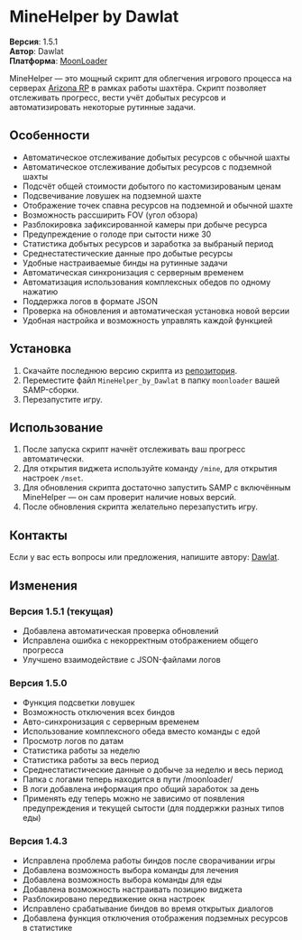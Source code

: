# MineHelper by Dawlat

**Версия**: 1.5.1  
**Автор**: Dawlat  
**Платформа**: [MoonLoader](https://blast.hk/moonloader/)

MineHelper — это мощный скрипт для облегчения игрового процесса на серверах [Arizona RP](https://arizona-rp.com/) в рамках работы шахтёра. Скрипт позволяет отслеживать прогресс, вести учёт добытых ресурсов и автоматизировать некоторые рутинные задачи.

## Особенности

- Автоматическое отслеживание добытых ресурсов с обычной шахты
- Автоматическое отслеживание добытых ресурсов с подземной шахты
- Подсчёт общей стоимости добытого по кастомизированым ценам
- Подсвечивание ловушек на подземной шахте
- Отображение точек спавна ресурсов на подземной и обычной шахте
- Возможность рассширить FOV (угол обзора)
- Разблокировка зафиксированной камеры при добыче ресурса
- Предупреждение о голоде при сытости ниже 30
- Статистика добытых ресурсов и заработка за выбраный период
- Среднестатестические данные про добытые ресурсы
- Удобные настраиваемые бинды на рутинные задачи
- Автоматическая синхронизация с серверным временем
- Автоматизация использования комплексных обедов по одному нажатию
- Поддержка логов в формате JSON
- Проверка на обновления и автоматическая установка новой версии
- Удобная настройка и возможность управлять каждой функцией

## Установка

1. Скачайте последнюю версию скрипта из [репозитория](https://github.com/OblivionGM/MineHelper-by-Dawlat).
2. Переместите файл `MineHelper_by_Dawlat` в папку `moonloader` вашей SAMP-сборки.
3. Перезапустите игру.

## Использование

1. После запуска скрипт начнёт отслеживать ваш прогресс автоматически.
2. Для открытия виджета используйте команду `/mine`, для открытия настроек `/mset`.
3. Для обновления скрипта достаточно запустить SAMP с включённым MineHelper — он сам проверит наличие новых версий.
4. После обновления скрипта желательно перезапустить игру.

## Контакты

Если у вас есть вопросы или предложения, напишите автору: [Dawlat](https://t.me/oblivionGM).

## Изменения

### Версия 1.5.1 (текущая)

- Добавлена автоматическая проверка обновлений
- Исправлена ошибка с некорректным отображением общего прогресса
- Улучшено взаимодействие с JSON-файлами логов

### Версия 1.5.0

- Функция подсветки ловушек
- Возможность отключения всех биндов
- Авто-синхронизация с серверным временем
- Использование комплексного обеда вместо команды с едой
- Просмотр логов по датам
- Статистика работы за неделю
- Статистика работы за весь период
- Среднестатистические данные о добыче за неделю и весь период
- Папка с логами теперь находится в пути /moonloader/
- В логи добавлена информация про общий заработок за день
- Применять еду теперь можно не зависимо от появления предупреждения и текущей сытости (для поддержки разных типов еды)

### Версия 1.4.3

- Исправлена проблема работы биндов после сворачивании игры
- Добавлена возможность выбора команды для лечения
- Добавлена возможность выбора команды для еды
- Добавлена возможность настраивать позицию виджета
- Разблокировано передвижение окна настроек
- Исправлено срабатывание биндов во время открытых диалогов
- Добавлена функция отключения отображения подземных ресурсов в статистике
